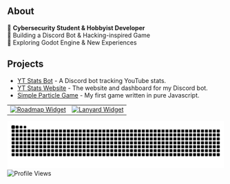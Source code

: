 ## About
🔹 **Cybersecurity Student & Hobbyist Developer**  
🔹 Building a Discord Bot & Hacking-inspired Game  
🔹 Exploring Godot Engine & New Experiences


## Projects
- [YT Stats Bot](https://discord.com/discovery/applications/896093740987453450) - A Discord bot tracking YouTube stats.
- [YT Stats Website](https://yt-stats.xyz) - The website and dashboard for my Discord bot.
- [Simple Particle Game](https://yt-stats.xyz/seeyoutonomore.html) - My first game written in pure Javascript.

<table border=0>
  <tr>
    <td align="center">
      <a href="https://roadmap.sh/u/resad">
        <img src="https://roadmap.sh/card/wide/67df09f98342031660fbb2f5?variant=dark&roadmaps=javascript%2Cnodejs%2Ccyber-security%2Cfull-stack&v=2" alt="Roadmap Widget" width="100%">
      </a>
    </td>
    <td align="center">
      <a href="https://discord.com/users/615618687470403602">
        <img src="https://lanyard.cnrad.dev/api/615618687470403602?theme=dark" alt="Lanyard Widget" width="100%">
      </a>
    </td>
  </tr>
</table>

![Snake animation](https://github.com/Resad-d/Resad-d/blob/output/github-contribution-grid-snake-dark.svg?raw=true&v=1)
![Profile Views](https://komarev.com/ghpvc/?username=Resad-d&color=blue)
